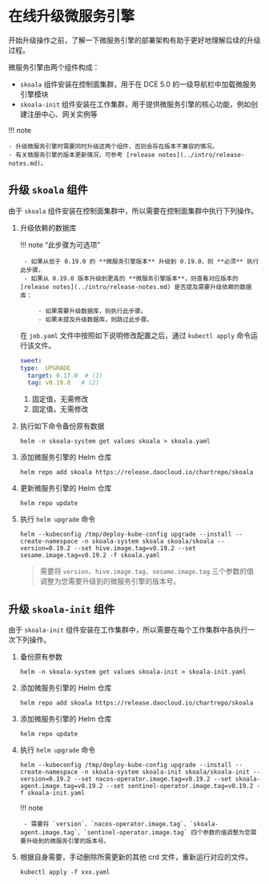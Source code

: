 # 在线升级微服务引擎

开始升级操作之前，了解一下微服务引擎的部署架构有助于更好地理解后续的升级过程。

微服务引擎由两个组件构成：

- `skoala` 组件安装在控制面集群，用于在 DCE 5.0 的一级导航栏中加载微服务引擎模块
- `skoala-init` 组件安装在工作集群，用于提供微服务引擎的核心功能，例如创建注册中心、网关实例等

!!! note

    - 升级微服务引擎时需要同时升级这两个组件，否则会存在版本不兼容的情况。
    - 有关微服务引擎的版本更新情况，可参考 [release notes](../intro/release-notes.md)。

## 升级 `skoala` 组件

由于 `skoala` 组件安装在控制面集群中，所以需要在控制面集群中执行下列操作。

1. 升级依赖的数据库

    !!! note “此步骤为可选项”

        - 如果从低于 0.19.0 的 **微服务引擎版本** 升级到 0.19.0，则 **必须** 执行此步骤。
        - 如果从 0.19.0 版本升级到更高的 **微服务引擎版本**，则查看对应版本的 [release notes](../intro/release-notes.md) 是否提及需要升级依赖的数据库：
            
            - 如果需要升级数据库，则执行此步骤。
            - 如果未提及升级数据库，则跳过此步骤。

    在 `job.yaml` 文件中按照如下说明修改配置之后，通过 `kubectl apply` 命令运行该文件。

    ```yaml
    sweet:
    type:  UPGRADE
      target: 0.17.0  # (1) 
      tag: v0.19.0   # (2) 
    ```

    1. 固定值，无需修改
    2. 固定值，无需修改

2. 执行如下命令备份原有数据

    ```
    helm -n skoala-system get values skoala > skoala.yaml
    ```

3. 添加微服务引擎的 Helm 仓库

	  ```
    helm repo add skoala https://release.daocloud.io/chartrepo/skoala
    ```

4. 更新微服务引擎的 Helm 仓库

    ```
    helm repo update
    ```

5. 执行 `helm upgrade` 命令

    ```
    helm --kubeconfig /tmp/deploy-kube-config upgrade --install --create-namespace -n skoala-system skoala skoala/skoala --version=0.19.2 --set hive.image.tag=v0.19.2 --set sesame.image.tag=v0.19.2 -f skoala.yaml
    ```

    > 需要将 `version`、`hive.image.tag`、`sesame.image.tag` 三个参数的值调整为您需要升级到的微服务引擎的版本号。

## 升级 `skoala-init` 组件

由于 `skoala-init` 组件安装在工作集群中，所以需要在每个工作集群中各执行一次下列操作。
<!--如果需要升级，会在release notes中强调-->

1. 备份原有参数

    ```
    helm -n skoala-system get values skoala-init > skoala-init.yaml
    ```

2. 添加微服务引擎的 Helm 仓库

    ```
    helm repo add skoala https://release.daocloud.io/chartrepo/skoala
    ```

3. 添加微服务引擎的 Helm 仓库

    ```
    helm repo update
    ```

4. 执行 `helm upgrade` 命令

    ```
    helm --kubeconfig /tmp/deploy-kube-config upgrade --install --create-namespace -n skoala-system skoala-init skoala/skoala-init --version=0.19.2 --set nacos-operator.image.tag=v0.19.2 --set skoala-agent.image.tag=v0.19.2 --set sentinel-operator.image.tag=v0.19.2 -f skoala-init.yaml
    ```
  
    !!! note

        - 需要将 `version`、`nacos-operator.image.tag`、`skoala-agent.image.tag`、`sentinel-operator.image.tag` 四个参数的值调整为您需要升级到的微服务引擎的版本号。

5. 根据自身需要，手动删除所需更新的其他 crd 文件，重新运行对应的文件。

    ```
    kubectl apply -f xxx.yaml
    ```
